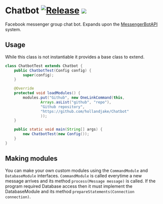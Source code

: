 # Chatbot [![Release](https://jitpack.io/v/hollandjake/Chatbot.svg)](https://jitpack.io/#hollandjake/Chatbot) [![](https://jitci.com/gh/hollandjake/Chatbot/svg)](https://jitci.com/gh/hollandjake/Chatbot)

Facebook messenger group chat bot. Expands upon the [MessengerBotAPI](https://github.com/hollandjake/MessengerBotAPI) system.

## Usage
While this class is not instantiable it provides a base class to extend.

```java
class ChatbotTest extends Chatbot {
	public ChatbotTest(Config config) {
		super(config);
	}

	@Override
	protected void loadModules() {
		modules.put("Github", new OneLinkCommand(this,
				Arrays.asList("github", "repo"),
				"Github repository",
				"https://github.com/hollandjake/Chatbot"
				));
	}

	public static void main(String[] args) {
		new ChatbotTest(new Config());
	}
}
```

## Making modules
You can make your own custom modules using the `CommandModule` and `DatabaseModule` interfaces. `CommandModule` is called everytime a new message arrives and its method `process(Message message)` is called. If the program required Database access then it must implement the DatabaseModule and its method `prepareStatements(Connection connection)`. 